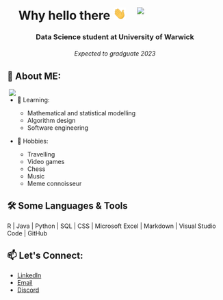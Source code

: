 <h1 align='center'>Why hello there <img src="https://raw.githubusercontent.com/ABSphreak/ABSphreak/master/gifs/Hi.gif" width="30px" </h1>
<img align='right' src='https://user-images.githubusercontent.com/5713670/87202985-820dcb80-c2b6-11ea-9f56-7ec461c497c3.gif' width='200"'>

<h3 align="center">Data Science student at University of Warwick</h3>
<h6 align="center">Expected to gradguate 2023</h6>

## 🚀 About ME:
<img align='right' src="https://media.giphy.com/media/cJSDRt8csBx0A7YFfh/giphy.gif" width='500"'>  

- 🌱 Learning: 
  - Mathematical and statistical modelling
  - Algorithm design
  - Software engineering

- 👾 Hobbies: 
  - Travelling
  - Video games
  - Chess
  - Music
  - Meme connoisseur

## 🛠️ Some Languages & Tools
R | Java | Python | SQL | CSS | Microsoft Excel | Markdown | Visual Studio Code | GitHub


## 📫 Let's Connect: 
- [LinkedIn](https://www.linkedin.com/in/ShaunYap0122)
- [Email](mailto:shaunyap01@gmail.com) 
- [Discord](https://discordapp.com/users/228868600214192128)


<!---
shaunyap01/shaunyap01 is a ✨ special ✨ repository because its `README.md` (this file) appears on your GitHub profile.
You can click the Preview link to take a look at your changes.
--->
